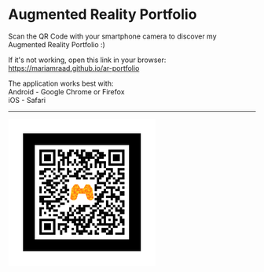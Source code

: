 # Augmented Reality Portfolio

Scan the QR Code with your smartphone camera to discover my Augmented Reality Portfolio :)

If it's not working, open this link in your browser: https://mariamraad.github.io/ar-portfolio

The application works best with: <br/>
Android - Google Chrome or Firefox <br/>
    iOS - Safari
___________
<!---ISSUE:
for this project I wish that ARjs will work with this QR Code image.
If not it should work with the last one (black/colored M in hiro marker style).
___________--->
<!--- ![Batman](/assets/images/batman.jpg) --->
<!--- ![Hiro](/assets/images/markers/hiro.png) --->
<!--- ![QrCode](/assets/images/QRCode_mitRahmen.svg) --->

<!--- <img src="/assets/images/QRCode_mitRahmen.svg" data-canonical-src="/assets/images/QRCode_mitRahmen.svg" width="200" height="400" /> --->

<!--- <img src="/assets/images/QR.png" data-canonical-src="/assets/images/QR.png" width="200" height="200" /> --->

<!--- <img src="/assets/images/markers/blackMarker.png" data-canonical-src="/assets/images/markers/blackMarker.png" width="200" height="200" /> --->

<!--- <img src="/assets/images/markers/grayMarker.png" data-canonical-src="/assets/images/markers/grayMarker.png" width="200" height="200" /> --->
<!---
<img src="/assets/images/markers/coloredMarker.png" data-canonical-src="/assets/images/markers/coloredMarker.png" width="300" height="300" /> --->

<img src="/assets/images/markers/pattern.png" data-canonical-src="/assets/images/markers/pattern.png" width="300" height="300" />
